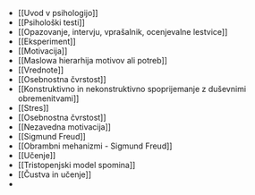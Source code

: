 - [[Uvod v psihologijo]]
- [[Psihološki testi]]
- [[Opazovanje, intervju, vprašalnik, ocenjevalne lestvice]]
- [[Eksperiment]]
- [[Motivacija]]
- [[Maslowa hierarhija motivov ali potreb]]
- [[Vrednote]]
- [[Osebnostna čvrstost]]
- [[Konstruktivno in nekonstruktivno spoprijemanje z duševnimi obremenitvami]]
- [[Stres]]
- [[Osebnostna čvrstost]]
- [[Nezavedna motivacija]]
- [[Sigmund Freud]]
- [[Obrambni mehanizmi - Sigmund Freud]]
- [[Učenje]]
- [[Tristopenjski model spomina]]
- [[Čustva in učenje]]
- 